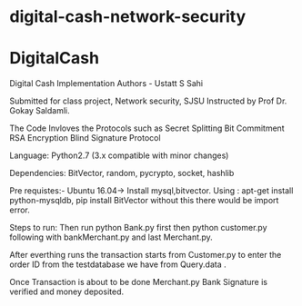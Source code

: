 # digital-cash-network-security
# DigitalCash

Digital Cash Implementation Authors - Ustatt S Sahi

Submitted for class project, Network security, SJSU Instructed by Prof Dr. Gokay Saldamli.

The Code Invloves the Protocols such as Secret Splitting Bit Commitment RSA Encryption Blind Signature Protocol

Language: Python2.7 (3.x compatible with minor changes)

Dependencies: BitVector, random, pycrypto, socket, hashlib

Pre requistes:-
Ubuntu 16.04-> Install mysql,bitvector. 
Using : apt-get install python-mysqldb, pip install BitVector without this there would be import error.

Steps to run:
Then run python Bank.py first then python customer.py following with bankMerchant.py and last Merchant.py.

After everthing runs the transaction starts from Customer.py to enter the order ID from the testdatabase we have from Query.data .

Once Transaction is about to be done Merchant.py Bank Signature is verified and money deposited.
